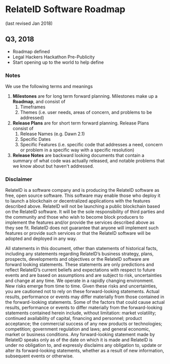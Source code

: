 # RelateID Software Roadmap 
(last revised Jan 2018)
## Q3, 2018
- Roadmap defined
- Legal Hackers Hackathon Pre-Publicity
- Start opening up to the world to help define


### Notes
We use the following terms and meanings

1. **Milestones** are for long term forward planning. Milestones make up a **Roadmap**, and consist of 
   1. Timeframes
   2. Themes (i.e. user needs, areas of concern, and problems to be addressed)
2. **Release Plans** are for short term forward planning. Release Plans consist of 
   1. Release Names (e.g. Dawn 2.1)
   2. Specific Dates
   3. Specific Features (i.e. specific code that addresses a need, concern or problem in a specific way with a specific resolution)
3. **Release Notes** are backward looking documents that contain a summary of what code was actually released, and notable problems that we know about but haven't addressed.

### Disclaimer
RelateID is a software company and is producing the RelateID software as free, open source software. This software may enable those who deploy it to launch a blockchain or decentralized applications with the features described above. RelateID will not be launching a public blockchain based on the RelateID software. It will be the sole responsibility of third parties and the community and those who wish to become block producers to implement the features and/or provide the services described above as they see fit. RelateID does not guarantee that anyone will implement such features or provide such services or that the RelateID software will be adopted and deployed in any way. 

All statements in this document, other than statements of historical facts, including any statements regarding RelateID’s business strategy, plans, prospects, developments and objectives or the RelateID software are forward looking statements. These statements are only predictions and reflect RelateID’s current beliefs and expectations with respect to future events and are based on assumptions and are subject to risk, uncertainties and change at any time. We operate in a rapidly changing environment. New risks emerge from time to time. Given these risks and uncertainties, you are cautioned not to rely on these forward-looking statements. Actual results, performance or events may differ materially from those contained in the forward-looking statements. Some of the factors that could cause actual results, performance or events to differ materially from the forward-looking statements contained herein include, without limitation: market volatility; continued availability of capital, financing and personnel; product acceptance; the commercial success of any new products or technologies; competition; government regulation and laws; and general economic, market or business conditions. Any forward-looking statement made by RelateID speaks only as of the date on which it is made and RelateID is under no obligation to, and expressly disclaims any obligation to, update or alter its forward-looking statements, whether as a result of new information, subsequent events or otherwise.